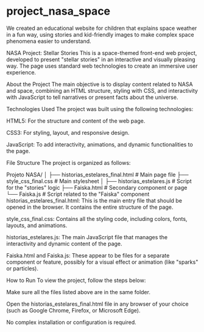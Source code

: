 # project_nasa_space
We created an educational website for children that explains space weather in a fun way, using stories and kid-friendly images to make complex space phenomena easier to understand.

NASA Project: Stellar Stories
This is a space-themed front-end web project, developed to present "stellar stories" in an interactive and visually pleasing way. The page uses standard web technologies to create an immersive user experience.

About the Project
The main objective is to display content related to NASA and space, combining an HTML structure, styling with CSS, and interactivity with JavaScript to tell narratives or present facts about the universe.

Technologies Used
The project was built using the following technologies:

HTML5: For the structure and content of the web page.

CSS3: For styling, layout, and responsive design.

JavaScript: To add interactivity, animations, and dynamic functionalities to the page.

File Structure
The project is organized as follows:

Projeto NASA/
│
├── historias_estelares_final.html  # Main page file
├── style_css_final.css             # Main stylesheet
│
├── historias_estelares.js          # Script for the "stories" logic
├── Faiska.html                     # Secondary component or page
└── Faiska.js                       # Script related to the "Faiska" component
historias_estelares_final.html: This is the main entry file that should be opened in the browser. It contains the entire structure of the page.

style_css_final.css: Contains all the styling code, including colors, fonts, layouts, and animations.

historias_estelares.js: The main JavaScript file that manages the interactivity and dynamic content of the page.

Faiska.html and Faiska.js: These appear to be files for a separate component or feature, possibly for a visual effect or animation (like "sparks" or particles).

How to Run
To view the project, follow the steps below:

Make sure all the files listed above are in the same folder.

Open the historias_estelares_final.html file in any browser of your choice (such as Google Chrome, Firefox, or Microsoft Edge).

No complex installation or configuration is required.







